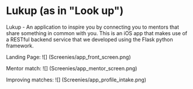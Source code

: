 Lukup (as in "Look up")
======

Lukup - An application to inspire you by connecting you to mentors that share something in common with you.  This is an iOS app that makes use of a RESTful backend service that we developed using the Flask python framework.

Landing Page: 
![]
(Screenies/app_front_screen.png)

Mentor match:
![]
(Screenies/app_mentor_screen.png)

Improving matches:
![]
(Screenies/app_profile_intake.png)
